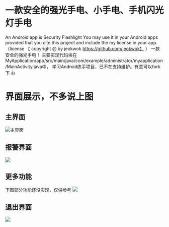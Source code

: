# 一款安全的强光手电、小手电、手机闪光灯手电
An Android app is Security Flashlight You may use it in your Android apps provided that you cite  this  project and include the my license in your app.（license 【 copyright @ by jeokwok https://github.com/jeokwok】 ） 一款安全的强光手电！ 主要实现代码块在 MyApplication/app/src/main/java/com/example/administrator/myapplication/MainActivity.java中， 学习Android练手项目，已不在支持维护。有意可以fork下
:+1:


# 界面展示，不多说上图

## 主界面
![主界面](https://github.com/jeokwok/MyApplication/blob/master/Screenshot_2019-01-03-23-56-22-507_com.example.ad.png)
## 报警界面
![](https://github.com/jeokwok/MyApplication/blob/master/Screenshot_2019-01-03-23-56-26-181_com.example.ad.png)
## 更多功能
下图部分功能还没实现，仅供参考
![](https://github.com/jeokwok/MyApplication/blob/master/Screenshot_2019-01-03-23-56-30-369_com.example.ad.png)
## 退出界面
![](https://github.com/jeokwok/MyApplication/blob/master/Screenshot_2019-01-03-23-56-34-274_com.example.ad.png)
